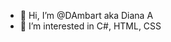 - 👋 Hi, I’m @DAmbart aka Diana A
- 👀 I’m interested in C#, HTML, CSS

<!---
DAmbart/DAmbart is a ✨ special ✨ repository because its `README.md` (this file) appears on your GitHub profile.
You can click the Preview link to take a look at your changes.
--->
